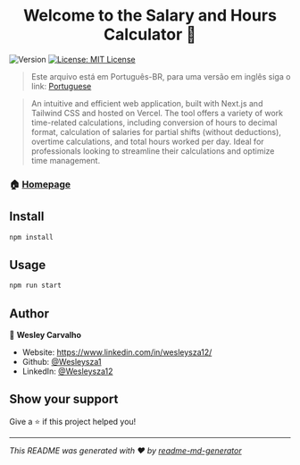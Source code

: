 <h1 align="center">Welcome to the Salary and Hours Calculator 👋</h1>
<p>
  <img alt="Version" src="https://img.shields.io/badge/version-0.1.0-blue.svg?cacheSeconds=2592000" />
  <a href="#" target="_blank">
    <img alt="License: MIT License" src="https://img.shields.io/badge/License-MIT-yellow.svg" />
  </a>
</p>

> Este arquivo está em Português-BR, para uma versão em inglês siga o link: [Portuguese](README.md)

> An intuitive and efficient web application, built with Next.js and Tailwind CSS and hosted on Vercel. The tool offers a variety of work time-related calculations, including conversion of hours to decimal format, calculation of salaries for partial shifts (without deductions), overtime calculations, and total hours worked per day. Ideal for professionals looking to streamline their calculations and optimize time management.

### 🏠 [Homepage](https://calculadorahoras.vercel.app/)

## Install
```sh
npm install
```

## Usage
```sh
npm run start
```

## Author

👤 **Wesley Carvalho**

* Website: https://www.linkedin.com/in/wesleysza12/
* Github: [@Wesleysza1](https://github.com/Wesleysza1)
* LinkedIn: [@Wesleysza12](https://linkedin.com/in/Wesleysza12)

## Show your support

Give a ⭐️ if this project helped you!

***
_This README was generated with ❤️ by [readme-md-generator](https://github.com/kefranabg/readme-md-generator)_